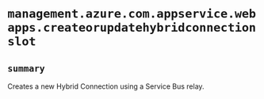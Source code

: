 # `management.azure.com.appservice.webapps.createorupdatehybridconnectionslot`

## `summary`
Creates a new Hybrid Connection using a Service Bus relay.


